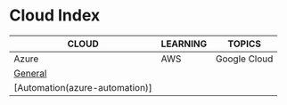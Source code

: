 # Cloud Index

|CLOUD|LEARNING|TOPICS|
|---|---|---|
|Azure|AWS|Google Cloud|
|[General](azure-general)|||
|[Automation(azure-automation)]|||